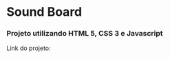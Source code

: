 <h1>Sound Board</h1>

<h3>Projeto utilizando HTML 5, CSS 3 e Javascript </h3>

<p>Link do projeto: </p>